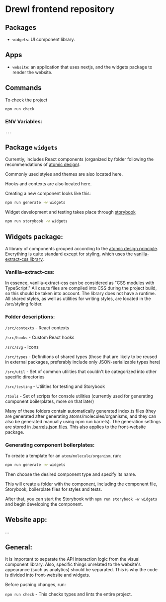 # Drewl frontend repository

## Packages

- `widgets`: UI component library.

## Apps 

- `website`: an application that uses nextjs, and the widgets package to render the website. 


## Commands

To check the project

```bash
npm run check
```


### ENV Variables:

```bash
...
```

## Package `widgets`

Currently, includes React components (organized by folder following the recommendations of [atomic design](https://bradfrost.com/blog/post/atomic-web-design/)).

Commonly used styles and themes are also located here.

Hooks and contexts are also located here.

Creating a new component looks like this:

```bash
npm run generate -w widgets
```

Widget development and testing takes place through [storybook](https://storybook.js.org/)

```bash
npm run storybook -w widgets
```

## Widgets package:

A library of components grouped according to the [atomic design principle](https://bradfrost.com/blog/post/atomic-web-design/). Everything is quite standard except for styling, which uses the [vanilla-extract-css library](https://vanilla-extract.style/).

### Vanilla-extract-css:

In essence, vanilla-extract-css can be considered as "CSS modules with TypeScript." All css.ts files are compiled into CSS during the project build, so this should be taken into account. The library does not have a runtime. All shared styles, as well as utilities for writing styles, are located in the /src/styling folder.

### Folder descriptions:

`/src/contexts` - React contexts

`/src/hooks` - Custom React hooks

`/src/svg` - Icons

`/src/types` - Definitions of shared types (those that are likely to be reused in external packages, preferably include only JSON-serializable types here)

`/src/util` - Set of common utilities that couldn't be categorized into other specific directories

`/src/testing` - Utilities for testing and Storybook

`/tools` - Set of scripts for console utilities (currently used for generating component boilerplates, more on that later)

Many of these folders contain automatically generated index.ts files (they are generated after generating atoms/molecules/organisms, and they can also be generated manually using npm run barrels). The generation settings are stored in [.barrels.json files](https://www.npmjs.com/package/barrelsby). This also applies to the front-website package.

### Generating component boilerplates:

To create a template for an `atom/molecule/organism`, run:

```bash
npm run generate -w widgets
```

Then choose the desired component type and specify its name.

This will create a folder with the component, including the component file, Storybook, boilerplate files for styles and tests.

After that, you can start the Storybook with `npm run storybook -w widgets` and begin developing the component.

## Website app:

...


## General:

It is important to separate the API interaction logic from the visual component library. Also, specific things unrelated to the website's appearance (such as analytics) should be separated. This is why the code is divided into front-website and widgets.

Before pushing changes, run:

`npm run check` - This checks types and lints the entire project.
